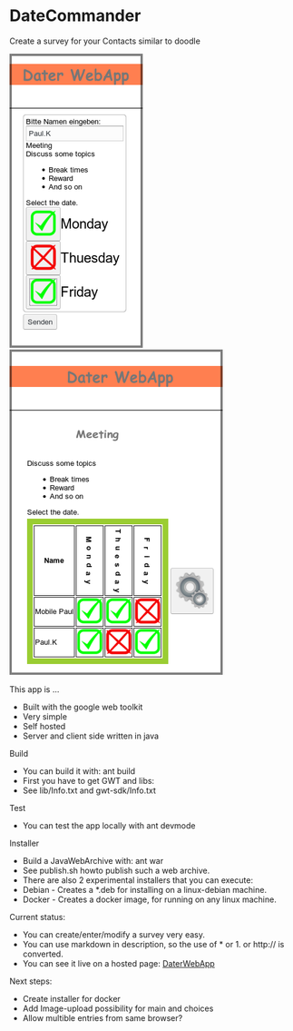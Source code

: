 # DateCommander
Create a survey for your Contacts similar to doodle

![Selection](/readme/Selection.png "Selection view")
![Table](/readme/Table.png "Table view")

This app is ...
* Built with the google web toolkit
* Very simple
* Self hosted
* Server and client side written in java

Build
* You can build it with: ant build
* First you have to get GWT and libs:
* See lib/Info.txt and gwt-sdk/Info.txt

Test
* You can test the app locally with ant devmode

Installer
* Build a JavaWebArchive with: ant war
* See publish.sh howto publish such a web archive.
* There are also 2 experimental installers that you can execute:
* Debian - Creates a *.deb for installing on a linux-debian machine.
* Docker - Creates a docker image, for running on any linux machine.

Current status:
* You can create/enter/modify a survey very easy.
* You can use markdown in description, so the use of * or 1. or http:// is converted.
* You can see it live on a hosted page: [DaterWebApp](http://kxn4rm.myvserver.online:8080/DaterWebApp/DaterWebApp.html)

Next steps:
* Create installer for docker
* Add Image-upload possibility for main and choices
* Allow multible entries from same browser?
